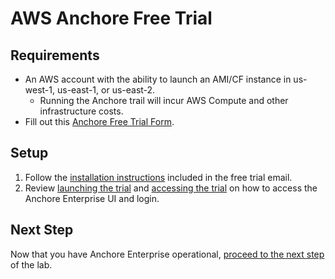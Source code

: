 # AWS Anchore Free Trial

## Requirements
- An AWS account with the ability to launch an AMI/CF instance in us-west-1, us-east-1, or us-east-2.
    - Running the Anchore trail will incur AWS Compute and other infrastructure costs.
- Fill out this [Anchore Free Trial Form](https://get.anchore.com/free-trial/).

## Setup

1. Follow the [installation instructions](https://sites.google.com/anchore.com/anchore-enterprise-trial) included in the free trial email.
2. Review [launching the trial](https://sites.google.com/anchore.com/anchore-enterprise-trial#h.ddctetfymxlt) and [accessing the trial](https://sites.google.com/anchore.com/anchore-enterprise-trial#h.ddctetfymxlt) on how to access the Anchore Enterprise UI and login.

## Next Step

Now that you have Anchore Enterprise operational, [proceed to the next step](./README.md) of the lab.